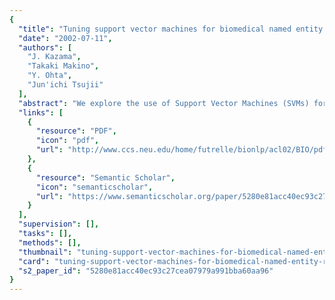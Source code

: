 ```yaml
---
{
  "title": "Tuning support vector machines for biomedical named entity recognition",
  "date": "2002-07-11",
  "authors": [
    "J. Kazama",
    "Takaki Makino",
    "Y. Ohta",
    "Jun'ichi Tsujii"
  ],
  "abstract": "We explore the use of Support Vector Machines (SVMs) for biomedical named entity recognition. To make the SVM training with the available largest corpus - the GENIA corpus - tractable, we propose to split the non-entity class into sub-classes, using part-of-speech information. In addition, we explore new features such as word cache and the states of an HMM trained by unsupervised learning. Experiments on the GENIA corpus show that our class splitting technique not only enables the training with the GENIA corpus but also improves the accuracy. The proposed new features also contribute to improve the accuracy. We compare our SVM-based recognition system with a system using Maximum Entropy tagging method.",
  "links": [
    {
      "resource": "PDF",
      "icon": "pdf",
      "url": "http://www.ccs.neu.edu/home/futrelle/bionlp/acl02/BIO/pdfs/BIO009.pdf"
    },
    {
      "resource": "Semantic Scholar",
      "icon": "semanticscholar",
      "url": "https://www.semanticscholar.org/paper/5280e81acc40ec93c27cea07979a991bba60aa96"
    }
  ],
  "supervision": [],
  "tasks": [],
  "methods": [],
  "thumbnail": "tuning-support-vector-machines-for-biomedical-named-entity-recognition-thumb.jpg",
  "card": "tuning-support-vector-machines-for-biomedical-named-entity-recognition-card.jpg",
  "s2_paper_id": "5280e81acc40ec93c27cea07979a991bba60aa96"
}
---
```


